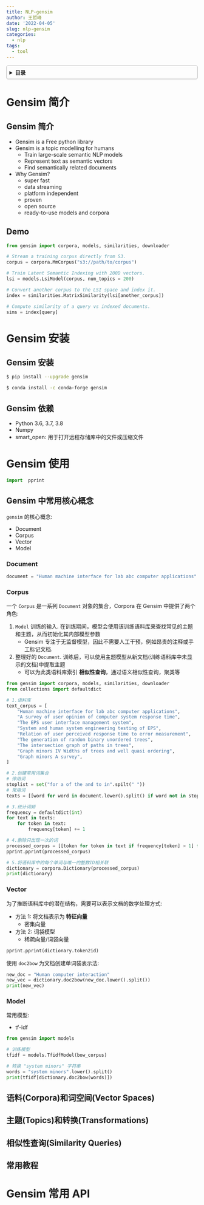 ```yaml
---
title: NLP-gensim
author: 王哲峰
date: '2022-04-05'
slug: nlp-gensim
categories:
  - nlp
tags:
  - tool
---
```


<style>
details {
    border: 1px solid #aaa;
    border-radius: 4px;
    padding: .5em .5em 0;
}
summary {
    font-weight: bold;
    margin: -.5em -.5em 0;
    padding: .5em;
}
details[open] {
    padding: .5em;
}
details[open] summary {
    border-bottom: 1px solid #aaa;
    margin-bottom: .5em;
}
</style>

<details><summary>目录</summary><p>

- [Gensim 简介](#gensim-简介)
  - [Gensim 简介](#gensim-简介-1)
  - [Demo](#demo)
- [Gensim 安装](#gensim-安装)
  - [Gensim 安装](#gensim-安装-1)
  - [Gensim 依赖](#gensim-依赖)
- [Gensim 使用](#gensim-使用)
  - [Gensim 中常用核心概念](#gensim-中常用核心概念)
    - [Document](#document)
    - [Corpus](#corpus)
    - [Vector](#vector)
    - [Model](#model)
  - [语料(Corpora)和词空间(Vector Spaces)](#语料corpora和词空间vector-spaces)
  - [主题(Topics)和转换(Transformations)](#主题topics和转换transformations)
  - [相似性查询(Similarity Queries)](#相似性查询similarity-queries)
  - [常用教程](#常用教程)
- [Gensim 常用 API](#gensim-常用-api)
</p></details><p></p>

# Gensim 简介

## Gensim 简介

- Gensim is a Free python library
- Gensim is a topic modelling for humans
    - Train large-scale semantic NLP models
    - Represent text as semantic vectors
    - Find semantically related documents
- Why Gensim?
    - super fast
    - data streaming
    - platform independent
    - proven
    - open source
    - ready-to-use models and corpora

## Demo

```python
from gensim import corpora, models, similarities, downloader

# Stream a training corpus directly from S3.
corpus = corpora.MmCorpus("s3://path/to/corpus")

# Train Latent Semantic Indexing with 200D vectors.
lsi = models.LsiModel(corpus, num_topics = 200)

# Convert another corpus to the LSI space and index it.
index = similarities.MatrixSimilarity(lsi[another_corpus])

# Compute similarity of a query vs indexed documents.
sims = index[query]
```

# Gensim 安装

## Gensim 安装

```bash
$ pip install --upgrade gensim

$ conda install -c conda-forge gensim
```

## Gensim 依赖

- Python 3.6, 3.7, 3.8
- Numpy
- smart_open: 用于打开远程存储库中的文件或压缩文件

# Gensim 使用

```python
import  pprint
```

## Gensim 中常用核心概念

``gensim`` 的核心概念:

- Document
- Corpus
- Vector
- Model

### Document

```python
document = "Human machine interface for lab abc computer applications"
```

### Corpus

一个 ``Corpus`` 是一系列 ``Document`` 对象的集合，Corpora 在 Gensim 中提供了两个角色:

1. ``Model`` 训练的输入. 在训练期间，模型会使用该训练语料库来查找常见的主题和主题，从而初始化其内部模型参数
    - Gensim 专注于无监督模型，因此不需要人工干预，例如昂贵的注释或手工标记文档.
2. 整理好的 ``Document``. 训练后，可以使用主题模型从新文档(训练语料库中未显示的文档)中提取主题
    - 可以为此类语料库索引 **相似性查询**，通过语义相似性查询，聚类等

```python
from gensim import corpora, models, similarities, downloader
from collections import defaultdict

# 1.语料库
text_corpus = [
    "Human machine interface for lab abc computer applications",
    "A survey of user opinion of computer system response time",
    "The EPS user interface management system",
    "System and human system engineering testing of EPS",
    "Relation of user perceived response time to error measurement",
    "The generation of random binary unordered trees",
    "The intersection graph of paths in trees",
    "Graph minors IV Widths of trees and well quasi ordering",
    "Graph minors A survey",
]

# 2.创建常用词集合
# 停用词
stoplist = set("for a of the and to in".spilt(" "))
# 常用词
texts = [[word for word in document.lower().split() if word not in stoplist] for document in text_corpus]

# 3.统计词频
frequency = defaultdict(int)
for text in texts:
    for token in text:
        frequency[token] += 1

# 4.删除只出现一次的词
processed_corpus = [[token for token in text if frequency[token] > 1] for text in texts]
pprint.pprint(processed_corpus)

# 5.将语料库中的每个单词与唯一的整数ID相关联
dictionary = corpora.Dictionary(processed_corpus)
print(dictionary)
```

### Vector

为了推断语料库中的潜在结构，需要可以表示文档的数学处理方式:

- 方法 1: 将文档表示为 **特征向量**
    - 密集向量
- 方法 2: 词袋模型
    - 稀疏向量/词袋向量

```python
pprint.pprint(dictionary.token2id)
```

使用 `doc2bow` 为文档创建单词袋表示法:

```python
new_doc = "Human computer interaction"
new_vec = dictionary.doc2bow(new_doc.lower().split())
print(new_vec)
```

### Model

常用模型:

- tf-idf

```python
from gensim import models

# 训练模型
tfidf = models.TfidfModel(bow_corpus)

# 转换 "system minors" 字符串
words = "system minors".lower().split()
print(tfidf[dictionary.doc2bow(words)])
```

## 语料(Corpora)和词空间(Vector Spaces)

## 主题(Topics)和转换(Transformations)

## 相似性查询(Similarity Queries)

## 常用教程

# Gensim 常用 API

